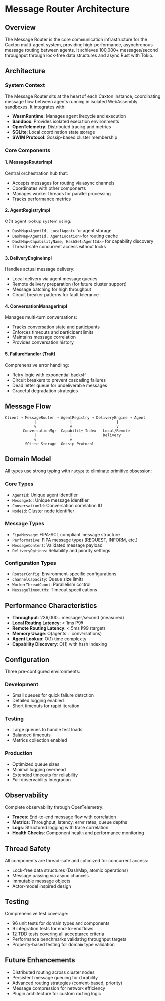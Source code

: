 # Message Router Architecture

## Overview

The Message Router is the core communication infrastructure for the Caxton multi-agent system, providing high-performance, asynchronous message routing between agents. It achieves 100,000+ messages/second throughput through lock-free data structures and async Rust with Tokio.

## Architecture

### System Context

The Message Router sits at the heart of each Caxton instance, coordinating message flow between agents running in isolated WebAssembly sandboxes. It integrates with:

- **WasmRuntime**: Manages agent lifecycle and execution
- **Sandbox**: Provides isolated execution environments
- **OpenTelemetry**: Distributed tracing and metrics
- **SQLite**: Local coordination state storage
- **SWIM Protocol**: Gossip-based cluster membership

### Core Components

#### 1. MessageRouterImpl
Central orchestration hub that:
- Accepts messages for routing via async channels
- Coordinates with other components
- Manages worker threads for parallel processing
- Tracks performance metrics

#### 2. AgentRegistryImpl
O(1) agent lookup system using:
- `DashMap<AgentId, LocalAgent>` for agent storage
- `DashMap<AgentId, AgentLocation>` for routing cache
- `DashMap<CapabilityName, HashSet<AgentId>>` for capability discovery
- Thread-safe concurrent access without locks

#### 3. DeliveryEngineImpl
Handles actual message delivery:
- Local delivery via agent message queues
- Remote delivery preparation (for future cluster support)
- Message batching for high throughput
- Circuit breaker patterns for fault tolerance

#### 4. ConversationManagerImpl
Manages multi-turn conversations:
- Tracks conversation state and participants
- Enforces timeouts and participant limits
- Maintains message correlation
- Provides conversation history

#### 5. FailureHandler (Trait)
Comprehensive error handling:
- Retry logic with exponential backoff
- Circuit breakers to prevent cascading failures
- Dead letter queue for undeliverable messages
- Graceful degradation strategies

## Message Flow

```
Client → MessageRouter → AgentRegistry → DeliveryEngine → Agent
             |               |                    |
             v               v                    v
        ConversationMgr  Capability Index   Local/Remote
             |               |              Delivery
             v               v
         SQLite Storage  Gossip Protocol
```

## Domain Model

All types use strong typing with `nutype` to eliminate primitive obsession:

### Core Types
- `AgentId`: Unique agent identifier
- `MessageId`: Unique message identifier
- `ConversationId`: Conversation correlation ID
- `NodeId`: Cluster node identifier

### Message Types
- `FipaMessage`: FIPA-ACL compliant message structure
- `Performative`: FIPA message types (REQUEST, INFORM, etc.)
- `MessageContent`: Validated message payload
- `DeliveryOptions`: Reliability and priority settings

### Configuration Types
- `RouterConfig`: Environment-specific configurations
- `ChannelCapacity`: Queue size limits
- `WorkerThreadCount`: Parallelism control
- `MessageTimeoutMs`: Timeout specifications

## Performance Characteristics

- **Throughput**: 236,000+ messages/second (measured)
- **Local Routing Latency**: < 1ms P99
- **Remote Routing Latency**: < 5ms P99 (target)
- **Memory Usage**: O(agents + conversations)
- **Agent Lookup**: O(1) time complexity
- **Capability Discovery**: O(1) with hash indexing

## Configuration

Three pre-configured environments:

### Development
- Small queues for quick failure detection
- Detailed logging enabled
- Short timeouts for rapid iteration

### Testing
- Large queues to handle test loads
- Balanced timeouts
- Metrics collection enabled

### Production
- Optimized queue sizes
- Minimal logging overhead
- Extended timeouts for reliability
- Full observability integration

## Observability

Complete observability through OpenTelemetry:

- **Traces**: End-to-end message flow with correlation
- **Metrics**: Throughput, latency, error rates, queue depths
- **Logs**: Structured logging with trace correlation
- **Health Checks**: Component health and performance monitoring

## Thread Safety

All components are thread-safe and optimized for concurrent access:

- Lock-free data structures (DashMap, atomic operations)
- Message passing via async channels
- Immutable message objects
- Actor-model inspired design

## Testing

Comprehensive test coverage:

- 96 unit tests for domain types and components
- 9 integration tests for end-to-end flows
- 12 TDD tests covering all acceptance criteria
- Performance benchmarks validating throughput targets
- Property-based testing for domain type validation

## Future Enhancements

- Distributed routing across cluster nodes
- Persistent message queuing for durability
- Advanced routing strategies (content-based, priority)
- Message compression for network efficiency
- Plugin architecture for custom routing logic
